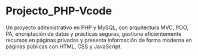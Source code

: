 # Projecto_PHP-Vcode
Un proyecto administrativo en PHP y MySQL, con arquitectura MVC, POO, PA, encriptación de datos y prácticas seguras, gestiona eficientemente recursos en páginas privadas y presenta información de forma moderna en páginas públicas con HTML, CSS y JavaScript.
